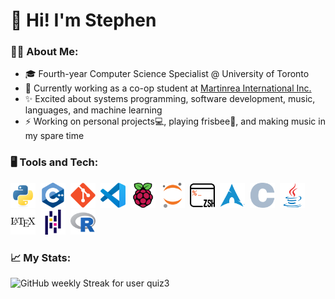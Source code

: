 <!--
<div align="center">
  <img src="https://media1.giphy.com/media/v1.Y2lkPTc5MGI3NjExajg0YWUxYm00aDhtaXE4aGxhYTk0a3hqN2RhMjltNXkyY3dicTcxaSZlcD12MV9pbnRlcm5hbF9naWZfYnlfaWQmY3Q9Zw/xUNd9ULQfWXvc8c2By/giphy.gif" width="350"/>
</div>
-->

<h1>
  👋 Hi! I'm Stephen
</h1>

<h3>
  👨‍💻 About Me:
</h3>
<ul>
  <li>🎓 Fourth-year Computer Science Specialist @ University of Toronto</li>
  <li>🌱 Currently working as a co-op student at <a href="https://github.com/MREAMTG">Martinrea International Inc.</a></li>
  <li>✨ Excited about systems programming, software development, music, languages, and machine learning</li>
  <li>⚡ Working on personal projects💻, playing frisbee🥏, and making music in my spare time</li>
</ul>

<h3>
  🖥️ Tools and Tech:
</h3>
<div>
  <img src="https://github.com/devicons/devicon/blob/master/icons/python/python-original.svg" title="Python" alt="Python" width="40" height="40"/>&nbsp;
  <img src="https://github.com/devicons/devicon/blob/master/icons/cplusplus/cplusplus-original.svg" title="C++" alt="C++" width="40" height="40"/>&nbsp;
  <img src="https://github.com/devicons/devicon/blob/master/icons/git/git-original.svg" title="Git" alt="Git" width="40" height="40"/>&nbsp;
  <img src="https://github.com/devicons/devicon/blob/master/icons/vscode/vscode-original.svg" title="VSCode" alt="VSCode" width="40" height="40" style="background-color:white;"/>&nbsp;
  <img src="https://github.com/devicons/devicon/blob/master/icons/raspberrypi/raspberrypi-original.svg" title="Raspberry Pi" alt="Raspberry Pi symbol" width="40" height="40"/>&nbsp;
  <img src="https://github.com/devicons/devicon/blob/master/icons/jupyter/jupyter-original.svg" title="Jupyter" alt="Juptyter notebooks" width="40" height="40"/>&nbsp;
  <img src="https://github.com/devicons/devicon/blob/master/icons/zsh/zsh-original.svg" title="Zsh" alt="Zshell icon" width="40" height="40"/>&nbsp;
  <img src="https://github.com/devicons/devicon/blob/master/icons/archlinux/archlinux-original.svg" title="Arch Linux" alt="Arch Linux Icon" width="40" height="40"/>&nbsp;
  <img src="https://github.com/devicons/devicon/blob/master/icons/c/c-original.svg" title="C" alt="C" width="40" height="40"/>&nbsp;
  <img src="https://github.com/devicons/devicon/blob/master/icons/java/java-original.svg" title="Java" alt="Java" width="40" height="40"/>&nbsp;
  <img src="https://github.com/devicons/devicon/blob/master/icons/latex/latex-original.svg" title="Latex" alt="Latex" width="40" height="40"/>&nbsp;
  <img src="https://github.com/devicons/devicon/blob/master/icons/pandas/pandas-original.svg" title="Pandas" alt="Pandas" width="40" height="40"/>&nbsp;
  <!-- <img src="https://github.com/devicons/devicon/blob/master/icons/pycharm/pycharm-original.svg" title="PyCharm" alt="Py Charm" width="40" height="40"/>&nbsp; -->
  <!-- <img src="https://github.com/devicons/devicon/blob/master/icons/intellij/intellij-original.svg" title="IntelliJ" alt="Intelli J" width="40" height="40"/>&nbsp; -->
  <img src="https://github.com/devicons/devicon/blob/master/icons/r/r-original.svg" title="R" alt="R" width="40" height="40"/>&nbsp;
  <!-- <img src="https://github.com/devicons/devicon/blob/master/icons/rstudio/rstudio-original.svg" title="RStudio" alt="R Studio" width="40" height="40"/>&nbsp; -->
  <!-- <img src="https://github.com/devicons/devicon/blob/master/icons/rust/rust-original.svg" title="Rust" alt="Rust" width="40" height="40"/>&nbsp; -->
</div>


<h3>
  📈 My Stats:
</h3>

<!-- Hide GitHub README stats ...
<img src="https://github-readme-stats.vercel.app/api?username=quiz3&show_icons=true&locale=en&theme=dark&border_radius=25.0&background=151515" style="width: 400px;" alt="GitHub stats for user quiz3" />
-->

<!-- Credit to: https://git.io/streak-stats -->
<!-- Hide daily streak ...
<img src="https://streak-stats.demolab.com?user=quiz3&border_radius=25.0&theme=dark&background=151515&short_numbers=true&exclude_days=Sun%2CSat" style="width: 400px;" alt="GitHub daily Streak for user quiz3" />
-->
<img src="https://streak-stats.demolab.com?user=quiz3&border_radius=25.0&theme=dark&background=151515&short_numbers=true&mode=weekly&exclude_days=Sun%2CSat" style="width: 400px;" alt="GitHub weekly Streak for user quiz3" />

